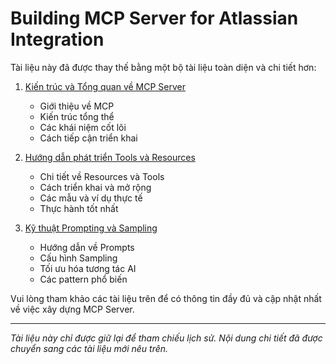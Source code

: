 # Building MCP Server for Atlassian Integration

Tài liệu này đã được thay thế bằng một bộ tài liệu toàn diện và chi tiết hơn:

1. [Kiến trúc và Tổng quan về MCP Server](01-mcp-overview-architecture.md)
   - Giới thiệu về MCP
   - Kiến trúc tổng thể
   - Các khái niệm cốt lõi
   - Cách tiếp cận triển khai

2. [Hướng dẫn phát triển Tools và Resources](02-mcp-tools-resources.md)
   - Chi tiết về Resources và Tools
   - Cách triển khai và mở rộng
   - Các mẫu và ví dụ thực tế
   - Thực hành tốt nhất

3. [Kỹ thuật Prompting và Sampling](03-mcp-prompts-sampling.md)
   - Hướng dẫn về Prompts
   - Cấu hình Sampling
   - Tối ưu hóa tương tác AI
   - Các pattern phổ biến

Vui lòng tham khảo các tài liệu trên để có thông tin đầy đủ và cập nhật nhất về việc xây dựng MCP Server.

---

*Tài liệu này chỉ được giữ lại để tham chiếu lịch sử. Nội dung chi tiết đã được chuyển sang các tài liệu mới nêu trên.* 